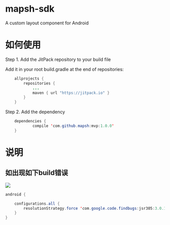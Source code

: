 # mapsh-sdk
A custom layout component for Android

# 如何使用
Step 1. Add the JitPack repository to your build file

Add it in your root build.gradle at the end of repositories:
```java
    allprojects {
		repositories {
			...
			maven { url "https://jitpack.io" }
		}
	}
```
Step 2. Add the dependency
```java
	dependencies {
	        compile 'com.github.mapsh:mvp:1.0.0'
	}
```
# 说明
##  如出现如下build错误
![](doc/build_error.png)
```java
android {

    configurations.all {
        resolutionStrategy.force 'com.google.code.findbugs:jsr305:3.0.1'
    }
}
```
